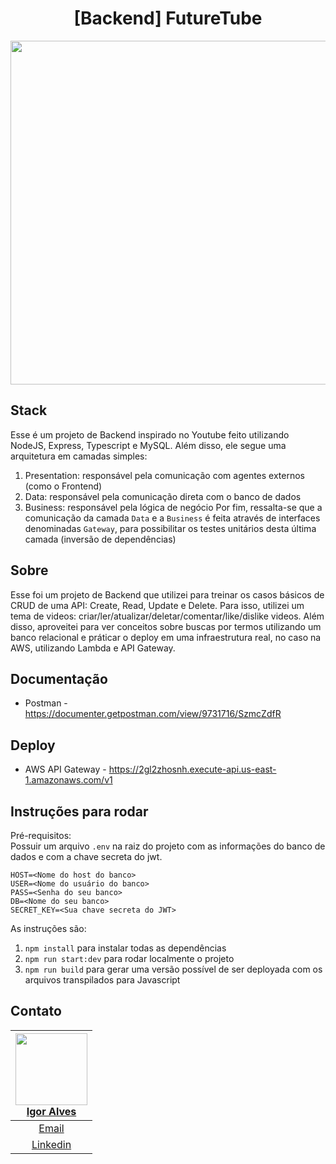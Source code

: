 <h1 align="center">
  [Backend] FutureTube
</h1>

<p align="center">
  <a href="http://futuretube.s3-website-us-east-1.amazonaws.com">
    <img src="https://raw.githubusercontent.com/igoralvesantos/backend-futuretube/master/FutureTube.gif" width="550">
  </a>
</p>

## Stack
Esse é um projeto de Backend inspirado no Youtube feito utilizando NodeJS, Express, Typescript e MySQL. Além disso, ele segue uma arquitetura em camadas simples:
1. Presentation: responsável pela comunicação com agentes externos (como o Frontend)
1. Data: responsável pela comunicação direta com o banco de dados
1. Business: responsável pela lógica de negócio
Por fim, ressalta-se que a comunicação da camada `Data` e a `Business` é feita através de interfaces denominadas `Gateway`, para possibilitar os testes unitários desta última camada (inversão de dependências)
## Sobre
Esse foi um projeto de Backend que utilizei para treinar os casos básicos de CRUD de uma API: Create, Read, Update e Delete. Para isso, utilizei um tema de videos: criar/ler/atualizar/deletar/comentar/like/dislike videos. Além disso, aproveitei para ver conceitos sobre buscas por termos utilizando um banco relacional e práticar o deploy em uma infraestrutura real, no caso na AWS, utilizando Lambda e API Gateway.
## Documentação
- Postman - https://documenter.getpostman.com/view/9731716/SzmcZdfR 
## Deploy
- AWS API Gateway - https://2gl2zhosnh.execute-api.us-east-1.amazonaws.com/v1
## Instruções para rodar
Pré-requisitos:  
Possuir um arquivo `.env` na raiz do projeto com as informações do banco de dados e com a chave secreta do jwt.    
```
HOST=<Nome do host do banco>
USER=<Nome do usuário do banco>
PASS=<Senha do seu banco>
DB=<Nome do seu banco>
SECRET_KEY=<Sua chave secreta do JWT>
```

As instruções são:
1. `npm install` para instalar todas as dependências
1. `npm run start:dev` para rodar localmente o projeto
1. `npm run build` para gerar uma versão possível de ser deployada com os arquivos transpilados para Javascript
## Contato  
[<img src="https://avatars2.githubusercontent.com/u/55074758?s=460&u=dceeb9d0aad05e49216632d0e956fff23ac8d70f&v=4" width=115 > <br>  Igor Alves ](https://github.com/igoralvesantos) |
| :---: |  
| [Email](mailto:igoralvesantos@gmail.com)  |
| [Linkedin](https://www.linkedin.com/in/igor-alves-santos/)   | 
